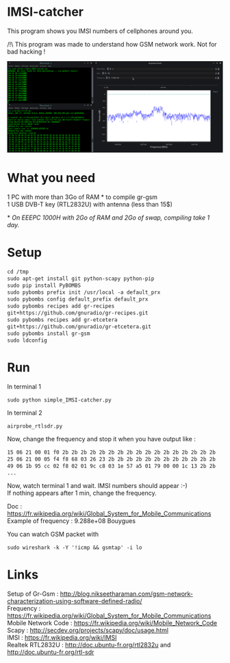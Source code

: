 # IMSI-catcher
This program shows you IMSI numbers of cellphones around you.  
  
/!\ This program was made to understand how GSM network work. Not for bad hacking !  
  

![screenshot0](capture_simple_IMSI-catcher.png)  
  

What you need
=============
1 PC with more than 3Go of RAM * to compile gr-gsm  
1 USB DVB-T key (RTL2832U) with antenna (less than 15$)  
  
\* *On EEEPC 1000H with 2Go of RAM and 2Go of swap, compiling take 1 day.*  
  
Setup
=====

```
cd /tmp
sudo apt-get install git python-scapy python-pip
sudo pip install PyBOMBS
sudo pybombs prefix init /usr/local -a default_prx
sudo pybombs config default_prefix default_prx
sudo pybombs recipes add gr-recipes git+https://github.com/gnuradio/gr-recipes.git
sudo pybombs recipes add gr-etcetera git+https://github.com/gnuradio/gr-etcetera.git
sudo pybombs install gr-gsm
sudo ldconfig
```

Run
===
  
In terminal 1  
```
sudo python simple_IMSI-catcher.py
```

In terminal 2  
```
airprobe_rtlsdr.py
```
Now, change the frequency and stop it when you have output like :  
```
15 06 21 00 01 f0 2b 2b 2b 2b 2b 2b 2b 2b 2b 2b 2b 2b 2b 2b 2b 2b 2b
25 06 21 00 05 f4 f8 68 03 26 23 2b 2b 2b 2b 2b 2b 2b 2b 2b 2b 2b 2b
49 06 1b 95 cc 02 f8 02 01 9c c8 03 1e 57 a5 01 79 00 00 1c 13 2b 2b
...
```
Now, watch terminal 1 and wait. IMSI numbers should appear :-)  
If nothing appears after 1 min, change the frequency.  
  
Doc : https://fr.wikipedia.org/wiki/Global_System_for_Mobile_Communications  
Example of frequency : 9.288e+08 Bouygues  
  
You can watch GSM packet with  
```
sudo wireshark -k -Y '!icmp && gsmtap' -i lo
```
  
Links
=====

Setup of Gr-Gsm : http://blog.nikseetharaman.com/gsm-network-characterization-using-software-defined-radio/  
Frequency : https://fr.wikipedia.org/wiki/Global_System_for_Mobile_Communications  
Mobile Network Code : https://fr.wikipedia.org/wiki/Mobile_Network_Code  
Scapy : http://secdev.org/projects/scapy/doc/usage.html  
IMSI : https://fr.wikipedia.org/wiki/IMSI  
Realtek RTL2832U : http://doc.ubuntu-fr.org/rtl2832u and http://doc.ubuntu-fr.org/rtl-sdr  
